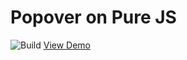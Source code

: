 # Popover on Pure JS

![Build](https://img.shields.io/github/actions/workflow/status/vmyan/my-popover/deploy.yml)
[View Demo](https://vmyan.github.io/my-popover/)
